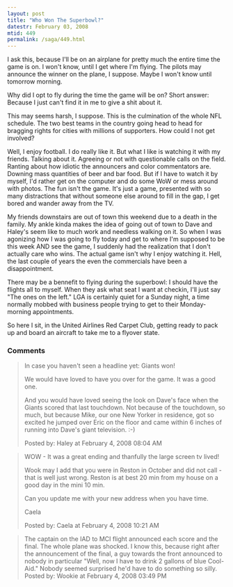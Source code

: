 ```yaml
---
layout: post
title: "Who Won The Superbowl?"
datestr: February 03, 2008
mtid: 449
permalink: /saga/449.html
---
```


I ask this, because I'll be on an airplane for pretty much the entire time the game is on.  I won't know, until I get where I'm flying.  The pilots may announce the winner on the plane, I suppose.  Maybe I won't know until tomorrow morning.

Why did I opt to fly during the time the game will be on?  Short answer: Because I just can't find it in me to give a shit about it.

This may seems harsh, I suppose.  This is the culmination of the whole NFL schedule.  The two best teams in the country going head to head for bragging rights for cities with millions of supporters.  How could I not get involved?

Well, I enjoy football.  I do really like it.  But what I like is watching it with my friends.  Talking about it.  Agreeing or not with questionable calls on the field.  Ranting about how idiotic the announcers and color commentators are.  Downing mass quantities of beer and bar food.  But if I have to watch it by myself, I'd rather get on the computer and do some WoW or mess around with photos.  The fun isn't the game.  It's just a game, presented with so many distractions that without someone else around to fill in the gap, I get bored and wander away from the TV.

My friends downstairs are out of town this weekend due to a death in the family.  My ankle kinda makes the idea of going out of town to Dave and Haley's seem like to much work and needless walking on it.  So when I was agonizing how I was going to fly today and get to where I'm supposed to be this week AND see the game, I suddenly had the realization that I don't actually care who wins.  The actual game isn't why I enjoy watching it.  Hell, the last couple of years the even the commercials have been a disappointment.

There may be a bennefit to flying during the superbowl:  I should have the flights all to myself.  When they ask what seat I want at checkin, I'll just say "The ones on the left."  LGA is certainly quiet for a Sunday night, a time normally mobbed with business people trying to get to their Monday-morning appointments.

So here I sit, in the United Airlines Red Carpet Club, getting ready to pack up and board an aircraft to take me to a flyover state.

### Comments

<blockquote>
In case you haven't seen a headline yet: Giants won! 

We would have loved to have you over for the game. It was a good one. 

And you would have loved seeing the look on Dave's face when the Giants scored that last touchdown. Not because of the  touchdown, so much, but because Mike, our one New Yorker in residence, got so excited he jumped over Eric on the floor and came within 6 inches of running into Dave's giant television. :-)
<div class="comment-meta">Posted by: Haley at February  4, 2008 08:04 AM</div> </blockquote>

<blockquote>
WOW - It was a great ending and thanfully the large screen tv lived!

Wook may I add that you were in Reston in October and did not call - that is well just wrong. Reston is at best 20 min from my house on a good day in the mini 10 min. 

Can you update me with your new address when you have time.

Caela
<div class="comment-meta">Posted by: Caela at February  4, 2008 10:21 AM</div> </blockquote>

<blockquote>
The captain on the IAD to MCI flight announced each score and the final.  The whole plane was shocked.  I know this, because right after the announcement of the final, a guy towards the front announced to nobody in particular "Well, now I have to drink 2 gallons of blue Cool-Aid."  Nobody seemed surprised he'd have to do something so silly.
<div class="comment-meta">Posted by: Wookie at February  4, 2008 03:49 PM</div> </blockquote>

